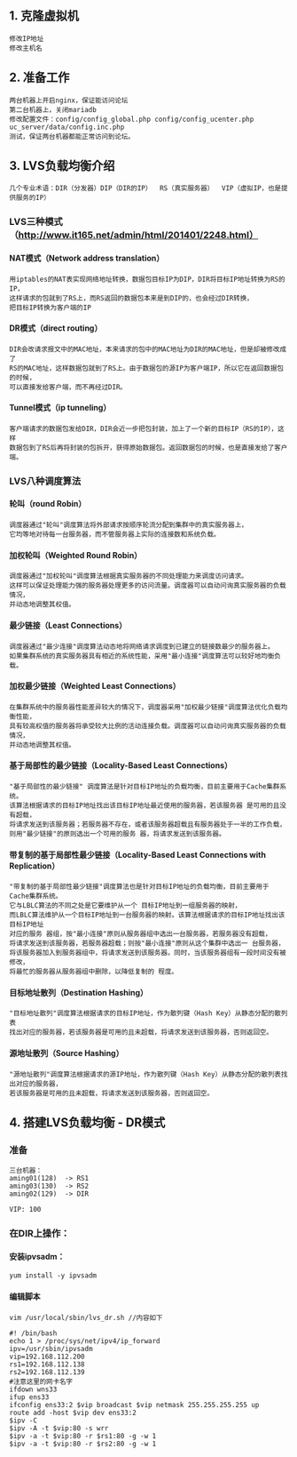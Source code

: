 ## 1. 克隆虚拟机

	修改IP地址
	修改主机名

## 2. 准备工作

	两台机器上开启nginx，保证能访问论坛
	第二台机器上，关闭mariadb 
	修改配置文件：config/config_global.php config/config_ucenter.php  uc_server/data/config.inc.php
	测试，保证两台机器都能正常访问到论坛。

## 3. LVS负载均衡介绍


	几个专业术语：DIR（分发器）DIP（DIR的IP）  RS（真实服务器）  VIP（虚拟IP，也是提供服务的IP）  

### LVS三种模式（http://www.it165.net/admin/html/201401/2248.html）
		
#### NAT模式（Network address translation）
		
	用iptables的NAT表实现网络地址转换，数据包目标IP为DIP，DIR将目标IP地址转换为RS的IP，
	这样请求的包就到了RS上，而RS返回的数据包本来是到DIP的，也会经过DIR转换，
	把目标IP转换为客户端的IP
		
#### DR模式（direct routing）
		
	DIR会改请求报文中的MAC地址，本来请求的包中的MAC地址为DIR的MAC地址，但是却被修改成了
	RS的MAC地址，这样数据包就到了RS上。由于数据包的源IP为客户端IP，所以它在返回数据包的时候，
	可以直接发给客户端，而不再经过DIR。	
	
#### Tunnel模式（ip tunneling）

	客户端请求的数据包发给DIR，DIR会近一步把包封装，加上了一个新的目标IP（RS的IP），这样
	数据包到了RS后再将封装的包拆开，获得原始数据包。返回数据包的时候，也是直接发给了客户端。

### LVS八种调度算法

#### 轮叫（round Robin）

	调度器通过"轮叫"调度算法将外部请求按顺序轮流分配到集群中的真实服务器上，
	它均等地对待每一台服务器，而不管服务器上实际的连接数和系统负载。

#### 加权轮叫（Weighted Round Robin）

	调度器通过"加权轮叫"调度算法根据真实服务器的不同处理能力来调度访问请求。
	这样可以保证处理能力强的服务器处理更多的访问流量。调度器可以自动问询真实服务器的负载情况，
	并动态地调整其权值。

#### 最少链接（Least Connections）

	调度器通过"最少连接"调度算法动态地将网络请求调度到已建立的链接数最少的服务器上。
	如果集群系统的真实服务器具有相近的系统性能，采用"最小连接"调度算法可以较好地均衡负载。

#### 加权最少链接（Weighted Least Connections）

	在集群系统中的服务器性能差异较大的情况下，调度器采用"加权最少链接"调度算法优化负载均衡性能，
	具有较高权值的服务器将承受较大比例的活动连接负载。调度器可以自动问询真实服务器的负载情况，
	并动态地调整其权值。

#### 基于局部性的最少链接（Locality-Based Least Connections）

	"基于局部性的最少链接" 调度算法是针对目标IP地址的负载均衡，目前主要用于Cache集群系统。
	该算法根据请求的目标IP地址找出该目标IP地址最近使用的服务器，若该服务器 是可用的且没有超载，
	将请求发送到该服务器；若服务器不存在，或者该服务器超载且有服务器处于一半的工作负载，
	则用"最少链接"的原则选出一个可用的服务 器，将请求发送到该服务器。

#### 带复制的基于局部性最少链接（Locality-Based Least Connections with Replication）

	"带复制的基于局部性最少链接"调度算法也是针对目标IP地址的负载均衡，目前主要用于Cache集群系统。
	它与LBLC算法的不同之处是它要维护从一个 目标IP地址到一组服务器的映射，
	而LBLC算法维护从一个目标IP地址到一台服务器的映射。该算法根据请求的目标IP地址找出该目标IP地址
	对应的服务 器组，按"最小连接"原则从服务器组中选出一台服务器，若服务器没有超载，
	将请求发送到该服务器，若服务器超载；则按"最小连接"原则从这个集群中选出一 台服务器，
	将该服务器加入到服务器组中，将请求发送到该服务器。同时，当该服务器组有一段时间没有被修改，
	将最忙的服务器从服务器组中删除，以降低复制的 程度。

#### 目标地址散列（Destination Hashing）

	"目标地址散列"调度算法根据请求的目标IP地址，作为散列键（Hash Key）从静态分配的散列表
	找出对应的服务器，若该服务器是可用的且未超载，将请求发送到该服务器，否则返回空。

#### 源地址散列（Source Hashing）

	"源地址散列"调度算法根据请求的源IP地址，作为散列键（Hash Key）从静态分配的散列表找出对应的服务器，
	若该服务器是可用的且未超载，将请求发送到该服务器，否则返回空。


## 4. 搭建LVS负载均衡 - DR模式

### 准备

	三台机器： 
	aming01(128)  -> RS1
	aming03(130)  -> RS2
	aming02(129)  -> DIR

	VIP: 100

### 在DIR上操作：

#### 安装ipvsadm： 

	yum install -y ipvsadm

#### 编辑脚本

	vim /usr/local/sbin/lvs_dr.sh //内容如下

```
#! /bin/bash
echo 1 > /proc/sys/net/ipv4/ip_forward
ipv=/usr/sbin/ipvsadm
vip=192.168.112.200
rs1=192.168.112.138
rs2=192.168.112.139
#注意这里的网卡名字
ifdown wns33
ifup ens33
ifconfig ens33:2 $vip broadcast $vip netmask 255.255.255.255 up
route add -host $vip dev ens33:2
$ipv -C
$ipv -A -t $vip:80 -s wrr
$ipv -a -t $vip:80 -r $rs1:80 -g -w 1
$ipv -a -t $vip:80 -r $rs2:80 -g -w 1
```





















